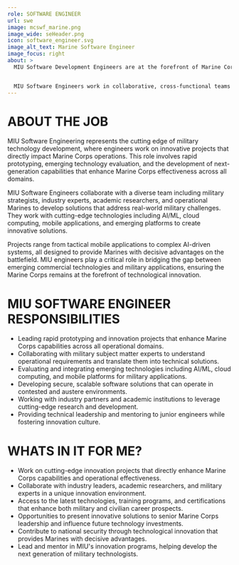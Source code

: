 ```yaml
---
role: SOFTWARE ENGINEER
url: swe
image: mcswf_marine.png
image_wide: seHeader.png
icon: software_engineer.svg
image_alt_text: Marine Software Engineer
image_focus: right
about: >
  MIU Software Development Engineers are at the forefront of Marine Corps innovation, responsible for creating cutting-edge applications that enhance Marine Corps capabilities. They focus on rapid prototyping, emerging technology integration, and scalable solutions that can be deployed in challenging operational environments. Their approach combines agile development methodologies with military-specific requirements to deliver innovative solutions quickly and effectively.


  MIU Software Engineers work in collaborative, cross-functional teams that include industry partners, academic researchers, and military subject matter experts. This unique environment enables rapid innovation and knowledge transfer between civilian and military domains.
--- 
```

# ABOUT THE JOB
  MIU Software Engineering represents the cutting edge of military technology development, where engineers work on innovative projects that directly impact Marine Corps operations. This role involves rapid prototyping, emerging technology evaluation, and the development of next-generation capabilities that enhance Marine Corps effectiveness across all domains.

  MIU Software Engineers collaborate with a diverse team including military strategists, industry experts, academic researchers, and operational Marines to develop solutions that address real-world military challenges. They work with cutting-edge technologies including AI/ML, cloud computing, mobile applications, and emerging platforms to create innovative solutions.

  Projects range from tactical mobile applications to complex AI-driven systems, all designed to provide Marines with decisive advantages on the battlefield. MIU engineers play a critical role in bridging the gap between emerging commercial technologies and military applications, ensuring the Marine Corps remains at the forefront of technological innovation.
# MIU SOFTWARE ENGINEER RESPONSIBILITIES
  - Leading rapid prototyping and innovation projects that enhance Marine Corps capabilities across all operational domains.
  - Collaborating with military subject matter experts to understand operational requirements and translate them into technical solutions.
  - Evaluating and integrating emerging technologies including AI/ML, cloud computing, and mobile platforms for military applications.
  - Developing secure, scalable software solutions that can operate in contested and austere environments.
  - Working with industry partners and academic institutions to leverage cutting-edge research and development.
  - Providing technical leadership and mentoring to junior engineers while fostering innovation culture.
# WHATS IN IT FOR ME?
  - Work on cutting-edge innovation projects that directly enhance Marine Corps capabilities and operational effectiveness.
  - Collaborate with industry leaders, academic researchers, and military experts in a unique innovation environment.
  - Access to the latest technologies, training programs, and certifications that enhance both military and civilian career prospects.
  - Opportunities to present innovative solutions to senior Marine Corps leadership and influence future technology investments.
  - Contribute to national security through technological innovation that provides Marines with decisive advantages.
  - Lead and mentor in MIU's innovation programs, helping develop the next generation of military technologists.
